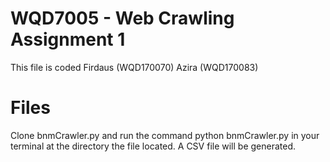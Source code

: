 # WQD7005 - Web Crawling Assignment 1

This file is coded
Firdaus (WQD170070)
Azira (WQD170083)


# Files

Clone bnmCrawler.py and run the command python bnmCrawler.py in your terminal at the directory the file located. A CSV file will be generated.